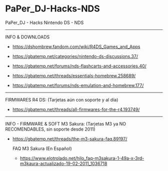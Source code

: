 # PaPer_DJ-Hacks-NDS
PaPer_DJ - Hacks Nintendo DS - NDS

---------------------------------------------------------

INFO & DOWNLOADS

* https://dshombrew.fandom.com/wiki/R4DS_Games_and_Apps

* https://gbatemp.net/categories/nintendo-ds-discussions.37/
* https://gbatemp.net/forums/nds-flashcarts-and-accessories.40/
* https://gbatemp.net/threads/essentials-homebrew.258689/
* https://gbatemp.net/forums/nds-emulation-and-homebrew.177/
---------------------------------------------------------
FIRMWARES R4 DS:
(Tarjetas aún con soporte y al día)
* https://gbatemp.net/threads/all-firmwares-for-the-r4.193749/

---------------------------------------------------------
INFO - FIRMWARE & SOFT M3 Sakura:
(Tarjetas M3 ya NO RECOMENDABLES, sin soporte desde 2011)
* https://gbatemp.net/threads/the-m3-sakura-faq.89197/

  FAQ M3 Sakura (En Español)
  * https://www.elotrolado.net/hilo_faq-m3sakura-1-49a-x-3rd-m3kaura-actualizado-19-02-2011_1036718
